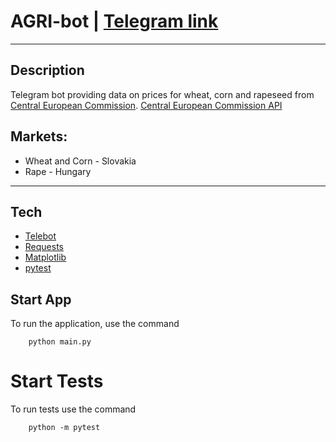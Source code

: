 # AGRI-bot | [Telegram link](https://t.me/Lagro_bot)
___
## Description
Telegram bot providing data on prices for wheat, corn and rapeseed from
[Central European Commission](https://agridata.ec.europa.eu/extensions/DataPortal/home.html).
[Central European Commission API](https://agridata.ec.europa.eu/extensions/DataPortal/API_Documentation.html)

## Markets:
- Wheat and Corn - Slovakia
- Rape - Hungary
___

## Tech
- [Telebot](https://pypi.org/project/pyTelegramBotAPI)
- [Requests](https://requests.readthedocs.io/en/latest/)
- [Matplotlib](https://matplotlib.org/)
- [pytest](https://docs.pytest.org/)

## Start App
To run the application, use the command
```commandline
    python main.py
```

# Start Tests
To run tests use the command
```commandline
    python -m pytest
```